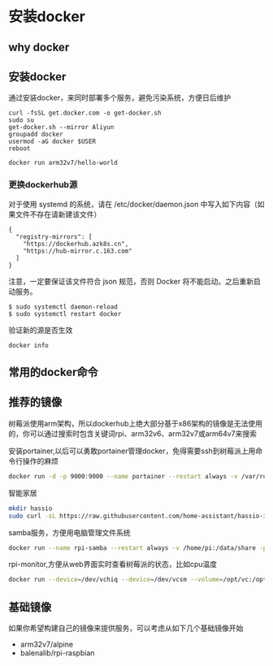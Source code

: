 # 安装docker

## why docker

## 安装docker

通过安装docker，来同时部署多个服务，避免污染系统，方便日后维护

```
curl -fsSL get.docker.com -o get-docker.sh
sudo su
get-docker.sh --mirror Aliyun
groupadd docker
usermod -aG docker $USER
reboot

docker run arm32v7/hello-world
```

### 更换dockerhub源

对于使用 systemd 的系统，请在 /etc/docker/daemon.json 中写入如下内容（如果文件不存在请新建该文件）
```
{
  "registry-mirrors": [
    "https://dockerhub.azk8s.cn",
    "https://hub-mirror.c.163.com"
  ]
}
```
注意，一定要保证该文件符合 json 规范，否则 Docker 将不能启动。之后重新启动服务。

```
$ sudo systemctl daemon-reload
$ sudo systemctl restart docker
```

验证新的源是否生效
```
docker info
```

## 常用的docker命令

## 推荐的镜像

树莓派使用arm架构，所以dockerhub上绝大部分基于x86架构的镜像是无法使用的，你可以通过搜索时包含关键词rpi、arm32v6、arm32v7或arm64v7来搜索

安装portainer,以后可以勇敢portainer管理docker，免得需要ssh到树莓派上用命令行操作的麻烦
```bash
docker run -d -p 9000:9000 --name portainer --restart always -v /var/run/docker.sock:/var/run/docker.sock -v portainer_data:/data portainer/portainer
```

智能家居
```bash
mkdir hassio
sudo curl -sL https://raw.githubusercontent.com/home-assistant/hassio-installer/master/hassio_install.sh | bash -s -- -m raspberrypi4 -d /home/pi/hassio
```

samba服务，方便用电脑管理文件系统
```bash
docker run --name rpi-samba --restart always -v /home/pi:/data/share -p 445:445 -p 139:139 -p 137:137/udp -p 138:138/udp rpi-samba
```

rpi-monitor,方便从web界面实时查看树莓派的状态，比如cpu温度
```bash
docker run --device=/dev/vchiq --device=/dev/vcsm --volume=/opt/vc:/opt/vc --volume=/boot:/boot --volume=/sys:/dockerhost/sys:ro --volume=/etc:/dockerhost/etc:ro --volume=/proc:/dockerhost/proc:ro --volume=/usr/lib:/dockerhost/usr/lib:ro -p=8888:8888 --name="rpi-monitor" -d  michaelmiklis/rpi-monitor:latest
```

## 基础镜像

如果你希望构建自己的镜像来提供服务，可以考虑从如下几个基础镜像开始

- arm32v7/alpine
- balenalib/rpi-raspbian
